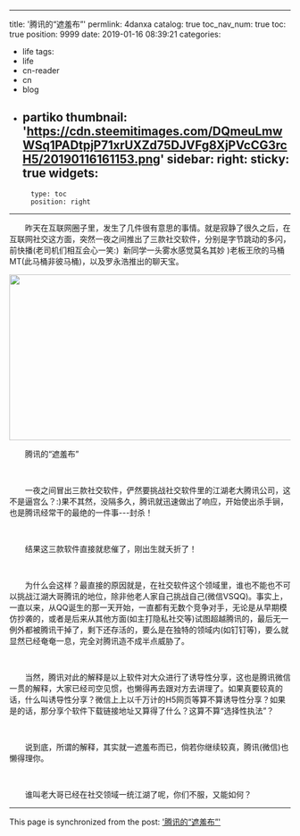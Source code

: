 
---
title: '腾讯的“遮羞布”'
permlink: 4danxa
catalog: true
toc_nav_num: true
toc: true
position: 9999
date: 2019-01-16 08:39:21
categories:
- life
tags:
- life
- cn-reader
- cn
- blog
- partiko
thumbnail: 'https://cdn.steemitimages.com/DQmeuLmwWSq1PADtpjP71xrUXZd75DJVFg8XjPVcCG3rcH5/20190116161153.png'
sidebar:
    right:
        sticky: true
widgets:
    -
        type: toc
        position: right
---


<html>
<p>　　昨天在互联网圈子里，发生了几件很有意思的事情。就是寂静了很久之后，在互联网社交这方面，突然一夜之间推出了三款社交软件，分别是字节跳动的多闪，前快播(老司机们相互会心一笑:) &nbsp;新同学一头雾水感觉莫名其妙 )老板王欣的马桶MT(此马桶非彼马桶)，以及罗永浩推出的聊天宝。</p>
<p><img src="https://cdn.steemitimages.com/DQmeuLmwWSq1PADtpjP71xrUXZd75DJVFg8XjPVcCG3rcH5/20190116161153.png" width="908" height="297"/></p>
<p>　　腾讯的“遮羞布”</p>
<p><br></p>
<p>　　一夜之间冒出三款社交软件，俨然要挑战社交软件里的江湖老大腾讯公司，这不是逼宫么？:)果不其然，没隔多久，腾讯就迅速做出了响应，开始使出杀手锏，也是腾讯经常干的最绝的一件事---封杀！</p>
<p><br></p>
<p>　　结果这三款软件直接就悲催了，刚出生就夭折了！</p>
<p><br></p>
<p>　　为什么会这样？最直接的原因就是，在社交软件这个领域里，谁也不能也不可以挑战江湖大哥腾讯的地位，除非他老人家自己挑战自己(微信VSQQ)。事实上，一直以来，从QQ诞生的那一天开始，一直都有无数个竞争对手，无论是从早期模仿抄袭的，或者是后来从其他方面(如主打隐私社交等)试图超越腾讯的，最后无一例外都被腾讯干掉了，剩下还存活的，要么是在独特的领域内(如钉钉等)，要么就显然已经奄奄一息，完全对腾讯造不成半点威胁了。</p>
<p><br></p>
<p>　　当然，腾讯对此的解释是以上软件对大众进行了诱导性分享，这也是腾讯微信一贯的解释，大家已经司空见惯，也懒得再去跟对方去讲理了。如果真要较真的话，什么叫诱导性分享？微信上上以千万计的H5网页等算不算诱导性分享？如果是的话，那分享个软件下载链接地址又算得了什么？这算不算“选择性执法”？</p>
<p><br></p>
<p>　　说到底，所谓的解释，其实就一遮羞布而已，倘若你继续较真，腾讯(微信)也懒得理你。</p>
<p><br></p>
<p>　　谁叫老大哥已经在社交领域一统江湖了呢，你们不服，又能如何？</p>
</html>

- - -

This page is synchronized from the post: ['腾讯的“遮羞布”'](https://steemit.com/@rivalhw/4danxa)
